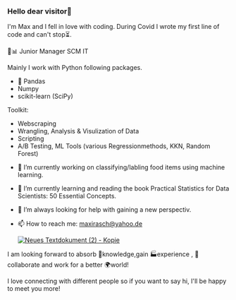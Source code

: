 ### Hello dear visitor👋

I'm Max and I fell in love with coding. During Covid I wrote my first line of code and can't stop⏳.

💼📊 Junior Manager SCM IT

Mainly I work with Python following packages.
* 🐼 Pandas 
* Numpy
* scikit-learn (SciPy)



Toolkit:
* Webscraping
* Wrangling, Analysis & Visulization of Data
* Scripting 
* A/B Testing, ML Tools (various Regressionmethods, KKN, Random Forest)


- 🔭 I’m currently working on classifying/labling food items using machine learning. 
- 🌱 I’m currently learning and reading the book Practical Statistics for Data Scientists: 50 Essential Concepts.
- 🤔 I’m always looking for help with gaining a new perspectiv. 
- 📫 How to reach me: maxirasch@yahoo.de

     [![Neues Textdokument (2) - Kopie](https://user-images.githubusercontent.com/95548513/155560153-4ce778e5-53ca-4a17-9874-7216c2ceb43b.svg)](https://www.linkedin.com/in/maximilian-rasch/)


I am looking forward to absorb 🧠knowledge,gain 🏭experience , 🤝collaborate and work for a better 🌍world!

I love connecting with different people so if you want to say hi, I'll be happy to meet you more! 

